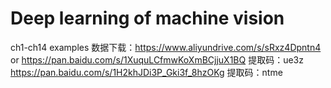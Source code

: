 # Deep learning of machine vision
 ch1-ch14 examples
数据下载：https://www.aliyundrive.com/s/sRxz4Dpntn4
     or  https://pan.baidu.com/s/1XuquLCfmwKoXmBCjjuX1BQ 提取码：ue3z
					https://pan.baidu.com/s/1H2khJDi3P_Gki3f_8hzOKg 提取码：ntme
